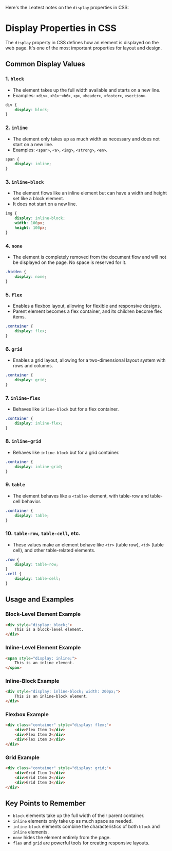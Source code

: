 Here's the Leatest notes on the `display` properties in CSS:

# Display Properties in CSS

The `display` property in CSS defines how an element is displayed on the web page. It's one of the most important properties for layout and design.

## Common Display Values

### 1. `block`
- The element takes up the full width available and starts on a new line.
- Examples: `<div>`, `<h1>`–`<h6>`, `<p>`, `<header>`, `<footer>`, `<section>`.

```css
div {
    display: block;
}
```

### 2. `inline`
- The element only takes up as much width as necessary and does not start on a new line.
- Examples: `<span>`, `<a>`, `<img>`, `<strong>`, `<em>`.

```css
span {
    display: inline;
}
```

### 3. `inline-block`
- The element flows like an inline element but can have a width and height set like a block element.
- It does not start on a new line.

```css
img {
    display: inline-block;
    width: 100px;
    height: 100px;
}
```

### 4. `none`
- The element is completely removed from the document flow and will not be displayed on the page. No space is reserved for it.
  
```css
.hidden {
    display: none;
}
```

### 5. `flex`
- Enables a flexbox layout, allowing for flexible and responsive designs.
- Parent element becomes a flex container, and its children become flex items.

```css
.container {
    display: flex;
}
```

### 6. `grid`
- Enables a grid layout, allowing for a two-dimensional layout system with rows and columns.
  
```css
.container {
    display: grid;
}
```

### 7. `inline-flex`
- Behaves like `inline-block` but for a flex container.

```css
.container {
    display: inline-flex;
}
```

### 8. `inline-grid`
- Behaves like `inline-block` but for a grid container.

```css
.container {
    display: inline-grid;
}
```

### 9. `table`
- The element behaves like a `<table>` element, with table-row and table-cell behavior.

```css
.container {
    display: table;
}
```

### 10. `table-row`, `table-cell`, etc.
- These values make an element behave like `<tr>` (table row), `<td>` (table cell), and other table-related elements.

```css
.row {
    display: table-row;
}
.cell {
    display: table-cell;
}
```

## Usage and Examples

### Block-Level Element Example
```html
<div style="display: block;">
    This is a block-level element.
</div>
```

### Inline-Level Element Example
```html
<span style="display: inline;">
    This is an inline element.
</span>
```

### Inline-Block Example
```html
<div style="display: inline-block; width: 200px;">
    This is an inline-block element.
</div>
```

### Flexbox Example
```html
<div class="container" style="display: flex;">
    <div>Flex Item 1</div>
    <div>Flex Item 2</div>
    <div>Flex Item 3</div>
</div>
```

### Grid Example
```html
<div class="container" style="display: grid;">
    <div>Grid Item 1</div>
    <div>Grid Item 2</div>
    <div>Grid Item 3</div>
</div>
```

## Key Points to Remember
- `block` elements take up the full width of their parent container.
- `inline` elements only take up as much space as needed.
- `inline-block` elements combine the characteristics of both `block` and `inline` elements.
- `none` hides the element entirely from the page.
- `flex` and `grid` are powerful tools for creating responsive layouts.
```
